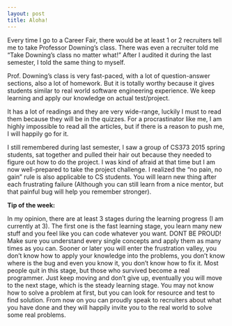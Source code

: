 ```yaml
---
layout: post
title: Aloha!
---
```


Every time I go to a Career Fair, there would be at least 1 or 2 recruiters tell me to take Professor Downing’s class. There was even a recruiter told me “Take Downing’s class no matter what!” After I audited it during the last semester, I told the same thing to myself.

Prof. Downing’s class is very fast-paced, with a lot of question-answer sections, also a lot of homework. But it is totally worthy because it gives students similar to real world software engineering experience. We keep learning and apply our knowledge on actual test/project.

It has a lot of readings and they are very wide-range, luckily I must to read them because they will be in the quizzes. For a procrastinator like me, I am highly impossible to read all the articles, but if there is a reason to push me, I will happily go for it.

I still remembered during last semester, I saw a group of CS373 2015 spring students, sat together and pulled their hair out because they needed to figure out how to do the project. I was kind of afraid at that time but I am now well-prepared to take the project challenge. I realized the “no pain, no gain” rule is also applicable to CS students. You will learn new thing after each frustrating failure (Although you can still learn from a nice mentor, but that painful bug will help you remember stronger).

**Tip of the week:**

In my opinion, there are at least 3 stages during the learning progress (I am currently at 3). The first one is the fast learning stage, you learn many new stuff and you feel like you can code whatever you want. DONT BE PROUD! Make sure you understand every single concepts and apply them as many times as you can. Sooner or later you will enter the frustration valley, you don’t know how to apply your knowledge into the problems, you don’t know where is the bug and even you know it, you don’t know how to fix it. Most people quit in this stage, but those who survived become a real programmer. Just keep moving and don’t give up, eventually you will move to the next stage, which is the steady learning stage. You may not know how to solve a problem at first, but you can look for resource and test to find solution. From now on you can proudly speak to recruiters about what you have done and they will happily invite you to the real world to solve some real problems.
